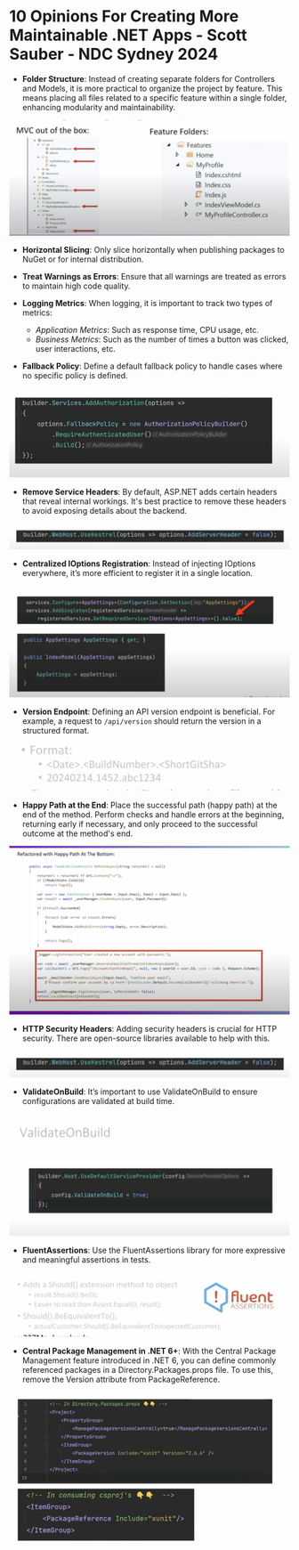 # 10 Opinions For Creating More Maintainable .NET Apps - Scott Sauber - NDC Sydney 2024

- **Folder Structure**: Instead of creating separate folders for Controllers and Models, it is more practical to organize the project by feature. This means placing all files related to a specific feature within a single folder, enhancing modularity and maintainability.

![Folder Structure Image](/2024/sydney/10-Opinions-For-Creating-More-Maintainable-NET-Apps-Scott-Sauber/images/Folder-Structure-Image.png)

- **Horizontal Slicing**: Only slice horizontally when publishing packages to NuGet or for internal distribution.

- **Treat Warnings as Errors**: Ensure that all warnings are treated as errors to maintain high code quality.

- **Logging Metrics**: When logging, it is important to track two types of metrics:
  - *Application Metrics*: Such as response time, CPU usage, etc.
  - *Business Metrics*: Such as the number of times a button was clicked, user interactions, etc.

- **Fallback Policy**: Define a default fallback policy to handle cases where no specific policy is defined.

![Fallback Policy Image](/2024/sydney/10-Opinions-For-Creating-More-Maintainable-NET-Apps-Scott-Sauber/images/Fallback-Policy-Image.png)

- **Remove Service Headers**: By default, ASP.NET adds certain headers that reveal internal workings. It's best practice to remove these headers to avoid exposing details about the backend.

![Remove Headers Image](/2024/sydney/10-Opinions-For-Creating-More-Maintainable-NET-Apps-Scott-Sauber/images/Remove-Headers-Image.png)

- **Centralized IOptions Registration**: Instead of injecting IOptions everywhere, it’s more efficient to register it in a single location.

![IOptions Image](/2024/sydney/10-Opinions-For-Creating-More-Maintainable-NET-Apps-Scott-Sauber/images/IOptions-Image.png)

- **Version Endpoint**: Defining an API version endpoint is beneficial. For example, a request to `/api/version` should return the version in a structured format.

![Version Format Image](/2024/sydney/10-Opinions-For-Creating-More-Maintainable-NET-Apps-Scott-Sauber/images/Version-Format-Image.png)

- **Happy Path at the End**: Place the successful path (happy path) at the end of the method. Perform checks and handle errors at the beginning, returning early if necessary, and only proceed to the successful outcome at the method's end.

![Happy Path Image](/2024/sydney/10-Opinions-For-Creating-More-Maintainable-NET-Apps-Scott-Sauber/images/Happy-Path-Image.png)

- **HTTP Security Headers**: Adding security headers is crucial for HTTP security. There are open-source libraries available to help with this.

![HTTP Security Headers Image](/2024/sydney/10-Opinions-For-Creating-More-Maintainable-NET-Apps-Scott-Sauber/images/HTTP-Security-Headers-Image.png)


- **ValidateOnBuild**: It’s important to use ValidateOnBuild to ensure configurations are validated at build time.

![ValidateOnBuild Image](/2024/sydney/10-Opinions-For-Creating-More-Maintainable-NET-Apps-Scott-Sauber/images/ValidateOnBuild-Image.png)

- **FluentAssertions**: Use the FluentAssertions library for more expressive and meaningful assertions in tests.
 
![Fluent Assertions Image](/2024/sydney/10-Opinions-For-Creating-More-Maintainable-NET-Apps-Scott-Sauber/images/Fluent-Assertions-Image.png)

- **Central Package Management in .NET 6+**: With the Central Package Management feature introduced in .NET 6, you can define commonly referenced packages in a Directory.Packages.props file. To use this, remove the Version attribute from PackageReference.

![Central Package Management Image](/2024/sydney/10-Opinions-For-Creating-More-Maintainable-NET-Apps-Scott-Sauber/images/Central-Package-Management-Image.png)




